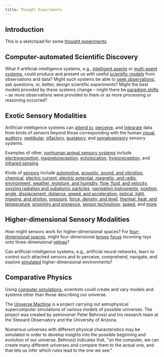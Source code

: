 ```yaml
---
title: Thought Experiments
---
```


## Introduction

This is a sketchpad for some [thought experiments](https://en.wikipedia.org/wiki/Thought_experiment).

## Computer-automated Scientific Discovery

What if artificial-intelligence systems, e.g., [intelligent agents](https://en.wikipedia.org/wiki/Intelligent_agent) or [multi-agent systems](https://en.wikipedia.org/wiki/Multi-agent_system), could produce and present us with useful [scientific models](https://en.wikipedia.org/wiki/Scientific_modelling) from observations and data? Might such systems be able to [seek observations](https://en.wikipedia.org/wiki/Active_learning_(machine_learning)), ask questions, or, better, design scientific experiments? Might the best models provided by these systems change – might there be [paradigm shifts](https://en.wikipedia.org/wiki/Paradigm_shift) – as more observations were provided to them or as more processing or reasoning occurred?

## Exotic Sensory Modalities

Artificial-intelligence systems can [attend to](https://en.wikipedia.org/wiki/Crossmodal_attention), [perceive](https://en.wikipedia.org/wiki/Machine_perception), and [integrate](https://en.wikipedia.org/wiki/Multisensory_integration) data from kinds of sensors beyond those corresponding with the human [visual](https://en.wikipedia.org/wiki/Visual_system), [auditory](https://en.wikipedia.org/wiki/Auditory_system), [vestibular](https://en.wikipedia.org/wiki/Vestibular_system), [olfactory](https://en.wikipedia.org/wiki/Olfactory_system), [gustatory](https://en.wikipedia.org/wiki/Gustatory_system), and [somatosensory](https://en.wikipedia.org/wiki/Somatosensory_system) sensory systems.

Examples of other, [nonhuman animal sensory systems](https://en.wikipedia.org/wiki/Sense#Nonhuman_animal_sensation_and_perception) include [electroreception](https://en.wikipedia.org/wiki/Electroreception), [magnetoreception](https://en.wikipedia.org/wiki/Magnetoreception), [echolocation](https://en.wikipedia.org/wiki/Animal_echolocation), [hygroreception](https://en.wikipedia.org/wiki/Hygroreception), and [infrared sensing](https://en.wikipedia.org/wiki/Infrared_sensing_in_snakes).

Kinds of [sensors](https://en.wikipedia.org/wiki/Sensor) include [automotive](https://en.wikipedia.org/wiki/List_of_sensors#Automotive), [acoustic, sound, and vibration](https://en.wikipedia.org/wiki/List_of_sensors#Acoustic,_sound,_vibration), [chemical](https://en.wikipedia.org/wiki/List_of_sensors#Chemical), [electric current, electric potential, magnetic, and radio](https://en.wikipedia.org/wiki/List_of_sensors#Electric_current,_electric_potential,_magnetic,_radio), [environment, weather, moisture, and humidity](https://en.wikipedia.org/wiki/List_of_sensors#Environment,_weather,_moisture,_humidity), [flow, fluid, and velocity](https://en.wikipedia.org/wiki/List_of_sensors#Flow,_fluid_velocity), [ionizing radiation and subatomic particles](https://en.wikipedia.org/wiki/List_of_sensors#Ionizing_radiation,_subatomic_particles), [navigation instruments](https://en.wikipedia.org/wiki/List_of_sensors#Navigation_instruments), [position, angle, displacement, distance, speed, and acceleration](https://en.wikipedia.org/wiki/List_of_sensors#Position,_angle,_displacement,_distance,_speed,_acceleration), [optical, light, imaging, and photon](https://en.wikipedia.org/wiki/List_of_sensors#Optical,_light,_imaging,_photon), [pressure](https://en.wikipedia.org/wiki/List_of_sensors#Pressure), [force, density, and level](https://en.wikipedia.org/wiki/List_of_sensors#Force,_density,_level), [thermal, heat, and temperature](https://en.wikipedia.org/wiki/List_of_sensors#Thermal,_heat,_temperature), [proximity and presence](https://en.wikipedia.org/wiki/List_of_sensors#Proximity,_presence), [sensor technology](https://en.wikipedia.org/wiki/List_of_sensors#Sensor_technology), [speed](https://en.wikipedia.org/wiki/List_of_sensors#Speed_sensor), and [more](https://en.wikipedia.org/wiki/List_of_sensors#Others).

## Higher-dimensional Sensory Modalities

How might sensors work for higher-dimensional spaces? For [four-dimensional spaces](https://en.wikipedia.org/wiki/Four-dimensional_space), might four-dimensional [lenses](https://en.wikipedia.org/wiki/Lens) [focus](https://en.wikipedia.org/wiki/Focus_(optics)) incoming rays onto three-dimensional [retinas](https://en.wikipedia.org/wiki/Retina)?

Can artificial-intelligence systems, e.g., artificial neural networks, learn to control such attached sensors and to perceive, comprehend, navigate, and explore [simulated](https://en.wikipedia.org/wiki/Computer_simulation) higher-dimensional environments?

## Comparative Physics

Using [computer simulations](https://en.wikipedia.org/wiki/Computer_simulation), scientists could create and vary models and systems other than those describing our universe.

The [Universe Machine](https://en.wikipedia.org/wiki/UniverseMachine) is a project carrying out astrophysical supercomputer simulations of various models of possible universes. The project was created by astronomer Peter Behroozi and his research team at the Steward Observatory and the University of Arizona.

Numerous universes with different physical characteristics may be simulated in order to develop insights into the possible beginning and evolution of our universe. Behroozi indicates that, "on the computer, we can create many different universes and compare them to the actual one, and that lets us infer which rules lead to the one we see."
